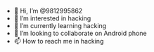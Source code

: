 - 👋 Hi, I’m @9812995862
- 👀 I’m interested in hacking
- 🌱 I’m currently learning hacking
- 💞️ I’m looking to collaborate on Android phone
- 📫 How to reach me in hacking

<!---
9812995862/9812995862 is a ✨ special ✨ repository because its `README.md` (this file) appears on your GitHub profile.
You can click the Preview link to take a look at your changes.
--->
